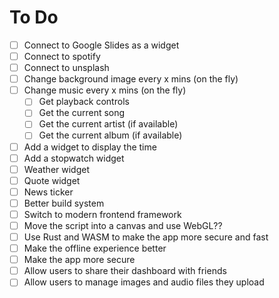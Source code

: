 # To Do

- [ ] Connect to Google Slides as a widget
- [ ] Connect to spotify
- [ ] Connect to unsplash
- [ ] Change background image every x mins (on the fly)
- [ ] Change music every x mins (on the fly)
    - [ ] Get playback controls
    - [ ] Get the current song
    - [ ] Get the current artist (if available)
    - [ ] Get the current album (if available)
- [ ] Add a widget to display the time
- [ ] Add a stopwatch widget
- [ ] Weather widget
- [ ] Quote widget
- [ ] News ticker
- [ ] Better build system
- [ ] Switch to modern frontend framework
- [ ] Move the script into a canvas and use WebGL??
- [ ] Use Rust and WASM to make the app more secure and fast
- [ ] Make the offline experience better
- [ ] Make the app more secure
- [ ] Allow users to share their dashboard with friends
- [ ] Allow users to manage images and audio files they upload